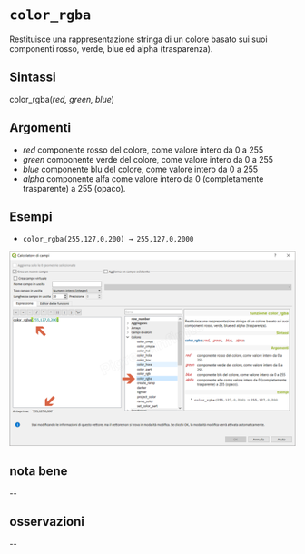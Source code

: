 # `color_rgba`

Restituisce una rappresentazione stringa di un colore basato sui suoi componenti rosso, verde, blue ed alpha (trasparenza).

## Sintassi

color_rgba(_red, green, blue_)

## Argomenti

* _red_ componente rosso del colore, come valore intero da 0 a 255
* _green_ componente verde del colore, come valore intero da 0 a 255
* _blue_ componente blu del colore, come valore intero da 0 a 255
* _alpha_ componente alfa come valore intero da 0 (completamente trasparente) a 255 (opaco).

## Esempi

* `color_rgba(255,127,0,200) → 255,127,0,2000`


![](/img/colore/color_rgba/color_rgba1.png)

## nota bene

--

## osservazioni

--
